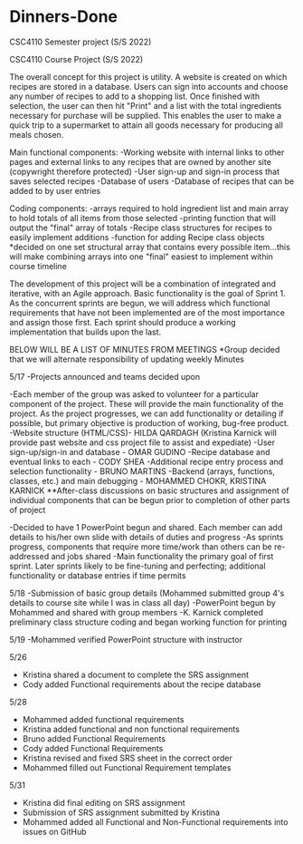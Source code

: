 # Dinners-Done
CSC4110 Semester project (S/S 2022)

CSC4110 Course Project (S/S 2022)

The overall concept for this project is utility. A website is created on which recipes are stored in a database. Users can sign into accounts and choose any number of 
recipes to add to a shopping list. Once finished with selection, the user can then hit "Print" and a list with the total ingredients necessary for purchase will be 
supplied. This enables the user to make a quick trip to a supermarket to attain all goods necessary for producing all meals chosen.

Main functional components: 
-Working website with internal links to other pages and external links to any recipes that are owned by another site (copywright therefore 
protected) 
-User sign-up and sign-in process that saves selected recipes 
-Database of users 
-Database of recipes that can be added to by user entries 

Coding components: 
-arrays required to hold ingredient list and main array to hold totals of all items from those selected
-printing function that will output the "final" array of totals
-Recipe class structures for recipes to easily implement additions
-function for adding Recipe class objects
    *decided on one set structural array that contains every possible item...this will make combining arrays into one "final" easiest to 
    implement within course timeline
    
 The development of this project will be a combination of integrated and iterative, with an Agile approach.  Basic functionality is the goal of Sprint 1.  As the concurrent sprints are begun, we will address which functional requirements that have not been implemented are of the most importance and assign those first.  Each sprint should produce a working implementation that builds upon the last.  


BELOW WILL BE A LIST OF MINUTES FROM MEETINGS
    *Group decided that we will alternate responsibility of updating weekly Minutes

5/17 -Projects announced and teams decided upon

-Each member of the group was asked to volunteer for a particular component of the project. These will provide the main functionality of the project. 
As the project progresses, we can add functionality or detailing if possible, but primary objective is production of working, bug-free product. 
-Website structure (HTML/CSS)- HILDA QARDAGH (Kristina Karnick will provide past website and css project file to assist and expediate) 
-User sign-up/sign-in and database - OMAR GUDINO 
-Recipe database and eventual links to each - CODY SHEA 
-Additional recipe entry process and selection functionality - BRUNO MARTINS 
-Backend (arrays, functions, classes, etc.) and main debugging - MOHAMMED CHOKR, KRISTINA KARNICK 
     **After-class discussions on basic structures and assignment of individual components that can be begun prior to completion of other parts of project

-Decided to have 1 PowerPoint begun and shared. Each member can add details to his/her own slide with details of duties and progress 
-As sprints progress, components that require more time/work than others can be re-addressed and jobs shared 
-Main functionality the primary goal of first sprint. Later sprints likely to be fine-tuning and perfecting; additional functionality or database entries if 
 time permits

5/18 
-Submission of basic group details (Mohammed submitted group 4's details to course site while I was in class all day) 
-PowerPoint begun by Mohammed and shared with group members
-K. Karnick completed preliminary class structure coding and began working function for printing

5/19
-Mohammed verified PowerPoint structure with instructor

5/26
- Kristina shared a document to complete the SRS assignment
- Cody added Functional requirements about the recipe database

5/28
- Mohammed added functional requirements 
- Kristina added functional and non functional requirements
- Bruno added Functional Requirements 
- Cody added Functional Requirements
- Kristina revised and fixed SRS sheet in the correct order
- Mohammed filled out Functional Requirement templates


5/31 
- Kristina did final editing on SRS assignment
- Submission of SRS assignment submitted by Kristina 
- Mohammed added all Functional and Non-Functional requirements into issues on GitHub

